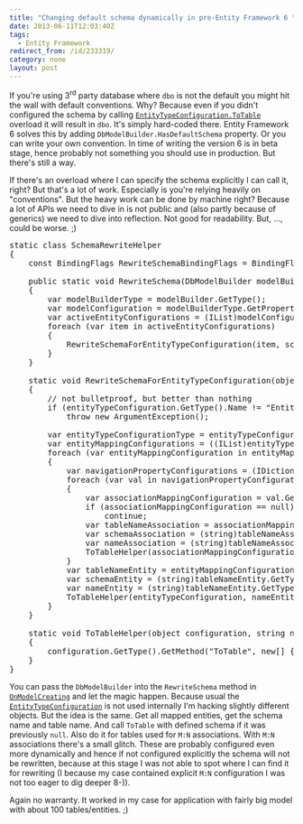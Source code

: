 ```yaml
---
title: "Changing default schema dynamically in pre-Entity Framework 6 "
date: 2013-06-11T12:03:40Z
tags:
  - Entity Framework
redirect_from: /id/233319/
category: none
layout: post
---
```

If you're using 3<sup>rd</sup> party database where `dbo` is not the default you might hit the wall with default conventions. Why? Because even if you didn't configured the schema by calling [`EntityTypeConfiguration.ToTable`][1] overload it will result in `dbo`. It's simply hard-coded there. Entity Framework 6 solves this by adding `DbModelBuilder.HasDefaultSchema` property. Or you can write your own convention. In time of writing the version 6 is in beta stage, hence probably not something you should use in production. But there's still a way.

<!-- excerpt -->

If there's an overload where I can specify the schema explicitly I can call it, right? But that's a lot of work. Especially is you're relying heavily on "conventions". But the heavy work can be done by machine right? Because a lot of APIs we need to dive in is not public and (also partly because of generics) we need to dive into reflection. Not good for readability. But, ..., could be worse. ;)

<pre class="brush:csharp">
static class SchemaRewriteHelper
{
	const BindingFlags RewriteSchemaBindingFlags = BindingFlags.Instance | BindingFlags.NonPublic;

	public static void RewriteSchema(DbModelBuilder modelBuilder, string schema)
	{
		var modelBuilderType = modelBuilder.GetType();
		var modelConfiguration = modelBuilderType.GetProperty("ModelConfiguration", RewriteSchemaBindingFlags).GetValue(modelBuilder);
		var activeEntityConfigurations = (IList)modelConfiguration.GetType().GetProperty("ActiveEntityConfigurations", RewriteSchemaBindingFlags).GetValue(modelConfiguration);
		foreach (var item in activeEntityConfigurations)
		{
			RewriteSchemaForEntityTypeConfiguration(item, schema);
		}
	}

	static void RewriteSchemaForEntityTypeConfiguration(object entityTypeConfiguration, string schema)
	{
		// not bulletproof, but better than nothing
		if (entityTypeConfiguration.GetType().Name != "EntityTypeConfiguration")
			throw new ArgumentException();

		var entityTypeConfigurationType = entityTypeConfiguration.GetType();
		var entityMappingConfigurations = ((IList)entityTypeConfigurationType.GetField("_entityMappingConfigurations", RewriteSchemaBindingFlags).GetValue(entityTypeConfiguration));
		foreach (var entityMappingConfiguration in entityMappingConfigurations)
		{
			var navigationPropertyConfigurations = (IDictionary)entityTypeConfigurationType.GetField("_navigationPropertyConfigurations", RewriteSchemaBindingFlags).GetValue(entityTypeConfiguration);
			foreach (var val in navigationPropertyConfigurations.Values)
			{
				var associationMappingConfiguration = val.GetType().GetProperty("AssociationMappingConfiguration", RewriteSchemaBindingFlags).GetValue(val);
				if (associationMappingConfiguration == null)
					continue;
				var tableNameAssociation = associationMappingConfiguration.GetType().GetField("_tableName", RewriteSchemaBindingFlags).GetValue(associationMappingConfiguration);
				var schemaAssociation = (string)tableNameAssociation.GetType().GetProperty("Schema").GetValue(tableNameAssociation);
				var nameAssociation = (string)tableNameAssociation.GetType().GetProperty("Name").GetValue(tableNameAssociation);
				ToTableHelper(associationMappingConfiguration, nameAssociation, schemaAssociation ?? schema);
			}
			var tableNameEntity = entityMappingConfiguration.GetType().GetProperty("TableName").GetValue(entityMappingConfiguration);
			var schemaEntity = (string)tableNameEntity.GetType().GetProperty("Schema").GetValue(tableNameEntity);
			var nameEntity = (string)tableNameEntity.GetType().GetProperty("Name").GetValue(tableNameEntity);
			ToTableHelper(entityTypeConfiguration, nameEntity, schemaEntity ?? schema);
		}
	}

	static void ToTableHelper(object configuration, string name, string schema)
	{
		configuration.GetType().GetMethod("ToTable", new[] { typeof(string), typeof(string) }).Invoke(configuration, new[] { name, schema });
	}
}
</pre>

You can pass the `DbModelBuilder` into the `RewriteSchema` method in [`OnModelCreating`][2] and let the magic happen. Because usual the [`EntityTypeConfiguration`][3] is not used internally I'm hacking slightly different objects. But the idea is the same. Get all mapped entities, get the schema name and table name. And call `ToTable` with defined schema if it was previously `null`. Also do it for tables used for `M:N` associations. With `M:N` associations there's a small glitch. These are probably configured even more dynamically and hence if not configured explicitly the schema will not be rewritten, because at this stage I was not able to spot where I can find it for rewriting (I because my case contained explicit `M:N` configuration I was not too eager to dig deeper 8-)).

Again no warranty. It worked in my case for application with fairly big model with about 100 tables/entities. ;)

[1]: http://msdn.microsoft.com/en-us/library/gg679488(v=vs.103).aspx
[2]: http://msdn.microsoft.com/en-us/library/system.data.entity.dbcontext.onmodelcreating(v=vs.103).aspx
[3]: http://msdn.microsoft.com/en-us/library/gg696117(v=vs.103).aspx